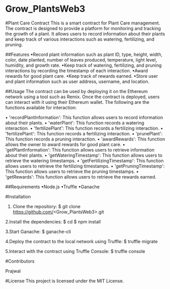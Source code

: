 # Grow_PlantsWeb3

#Plant Care Contract
This is a smart contract for Plant Care management. The contract is designed to provide a platform for monitoring and tracking the growth of a plant. It allows users to record information about their plants and keep track of various interactions such as watering, fertilizing, and pruning.

##Features
•Record plant information such as plant ID, type, height, width, color, date planted, number of leaves produced, temperature, light level, humidity, and growth rate.
•Keep track of watering, fertilizing, and pruning interactions by recording the timestamp of each interaction.
•Award rewards for good plant care.
•Keep track of rewards earned.
•Store user and plant information such as user address, username, and location.


##Usage
The contract can be used by deploying it on the Ethereum network using a tool such as Remix. Once the contract is deployed, users can interact with it using their Ethereum wallet. The following are the functions available for interaction:

• 'recordPlantInformation': This function allows users to record information about their plants.
• 'waterPlant': This function records a watering interaction.
• 'fertilizePlant': This function records a fertilizing interaction.
• 'fertilizePlant': This function records a fertilizing interaction.
• 'prunePlant': This function records a pruning interaction.
• 'awardRewards': This function allows the owner to award rewards for good plant care.
• 'getPlantInformation': This function allows users to retrieve information about their plants.
• 'getWateringTimestamp': This function allows users to retrieve the watering timestamps.
• 'getFertilizingTimestamp': This function allows users to retrieve the fertilizing timestamps.
• 'getPruningTimestamp': This function allows users to retrieve the pruning timestamps.
• 'getRewards': This function allows users to retrieve the rewards earned.

##Requirements
•Node.js
•Truffle
•Ganache

#Installation

1. Clone the repository:
$ git clone https://github.com/<Grow_PlantsWeb3>.git

2.Install the dependencies:
$ cd <repo-name>
$ npm install

3.Start Ganache:
$ ganache-cli

4.Deploy the contract to the local network using Truffle:
$ truffle migrate

5.Interact with the contract using Truffle Console:
$ truffle console

#Contributors

Prajwal 

#License
This project is licensed under the MIT License.


